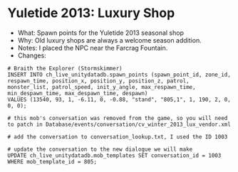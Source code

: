 # Yuletide 2013: Luxury Shop

* What: Spawn points for the Yuletide 2013 seasonal shop
* Why: Old luxury shops are always a welcome season addition.
* Notes: I placed the NPC near the Farcrag Fountain.
* Changes:
```
# Braith the Explorer (Stormskimmer)
INSERT INTO ch_live_unitydatadb.spawn_points (spawn_point_id, zone_id, respawn_time, position_x, position_y, position_z, patrol, monster_list, patrol_speed, init_y_angle, max_respawn_time, min_despawn_time, max_despawn_time, despawn)
VALUES (13540, 93, 1, -6.11, 0, -0.88, "stand", "805,1", 1, 190, 2, 0, 0, 0);

# this mob's conversation was removed from the game, so you will need to patch in Database/events/conversation/cv_winter_2013_lux_vendor.xml

# add the conversation to conversation_lookup.txt, I used the ID 1003

# update the conversation to the new dialogue we will make
UPDATE ch_live_unitydatadb.mob_templates SET conversation_id = 1003 WHERE mob_template_id = 805;
```
